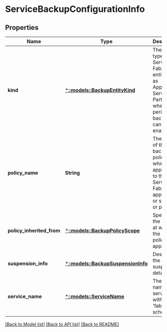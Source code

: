 # ServiceBackupConfigurationInfo

## Properties
Name | Type | Description | Notes
------------ | ------------- | ------------- | -------------
**kind** | [***::models::BackupEntityKind**](BackupEntityKind.md) | The entity type of a Service Fabric entity such as Application, Service or a Partition where periodic backups can be enabled. | [default to null]
**policy_name** | **String** | The name of the backup policy which is applicable to this Service Fabric application or service or partition. | [optional] [default to null]
**policy_inherited_from** | [***::models::BackupPolicyScope**](BackupPolicyScope.md) | Specifies the scope at which the backup policy is applied. | [optional] [default to null]
**suspension_info** | [***::models::BackupSuspensionInfo**](BackupSuspensionInfo.md) | Describes the backup suspension details. | [optional] [default to null]
**service_name** | [***::models::ServiceName**](ServiceName.md) | The full name of the service with &#39;fabric:&#39; URI scheme. | [optional] [default to null]

[[Back to Model list]](../README.md#documentation-for-models) [[Back to API list]](../README.md#documentation-for-api-endpoints) [[Back to README]](../README.md)


